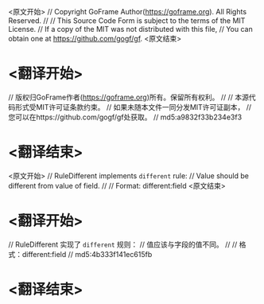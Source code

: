 
<原文开始>
// Copyright GoFrame Author(https://goframe.org). All Rights Reserved.
//
// This Source Code Form is subject to the terms of the MIT License.
// If a copy of the MIT was not distributed with this file,
// You can obtain one at https://github.com/gogf/gf.
<原文结束>

# <翻译开始>
// 版权归GoFrame作者(https://goframe.org)所有。保留所有权利。
//
// 本源代码形式受MIT许可证条款约束。
// 如果未随本文件一同分发MIT许可证副本，
// 您可以在https://github.com/gogf/gf处获取。
// md5:a9832f33b234e3f3
# <翻译结束>


<原文开始>
// RuleDifferent implements `different` rule:
// Value should be different from value of field.
//
// Format: different:field
<原文结束>

# <翻译开始>
// RuleDifferent 实现了 `different` 规则：
// 值应该与字段的值不同。
//
// 格式：different:field
// md5:4b333f141ec615fb
# <翻译结束>

